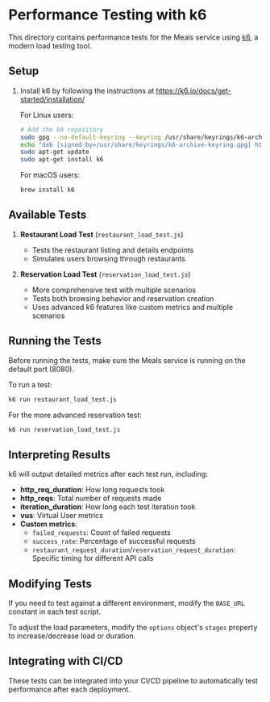 # Performance Testing with k6

This directory contains performance tests for the Meals service using [k6](https://k6.io/), a modern load testing tool.

## Setup

1. Install k6 by following the instructions at https://k6.io/docs/get-started/installation/

   For Linux users:
   ```bash
   # Add the k6 repository
   sudo gpg --no-default-keyring --keyring /usr/share/keyrings/k6-archive-keyring.gpg --keyserver hkp://keyserver.ubuntu.com:80 --recv-keys C5AD17C747E3415A3642D57D77C6C491D6AC1D69
   echo "deb [signed-by=/usr/share/keyrings/k6-archive-keyring.gpg] https://dl.k6.io/deb stable main" | sudo tee /etc/apt/sources.list.d/k6.list
   sudo apt-get update
   sudo apt-get install k6
   ```

   For macOS users:
   ```bash
   brew install k6
   ```

## Available Tests

1. **Restaurant Load Test** (`restaurant_load_test.js`)
   - Tests the restaurant listing and details endpoints
   - Simulates users browsing through restaurants

2. **Reservation Load Test** (`reservation_load_test.js`)
   - More comprehensive test with multiple scenarios
   - Tests both browsing behavior and reservation creation
   - Uses advanced k6 features like custom metrics and multiple scenarios

## Running the Tests

Before running the tests, make sure the Meals service is running on the default port (8080).

To run a test:

```bash
k6 run restaurant_load_test.js
```

For the more advanced reservation test:

```bash
k6 run reservation_load_test.js
```

## Interpreting Results

k6 will output detailed metrics after each test run, including:

- **http_req_duration**: How long requests took
- **http_reqs**: Total number of requests made
- **iteration_duration**: How long each test iteration took
- **vus**: Virtual User metrics
- **Custom metrics**: 
  - `failed_requests`: Count of failed requests
  - `success_rate`: Percentage of successful requests
  - `restaurant_request_duration`/`reservation_request_duration`: Specific timing for different API calls

## Modifying Tests

If you need to test against a different environment, modify the `BASE_URL` constant in each test script.

To adjust the load parameters, modify the `options` object's `stages` property to increase/decrease load or duration.

## Integrating with CI/CD

These tests can be integrated into your CI/CD pipeline to automatically test performance after each deployment. 